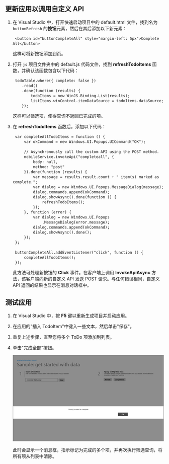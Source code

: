 ﻿
## <a name="update-app"></a>更新应用以调用自定义 API

1. 在 Visual Studio 中，打开快速启动项目中的 default.html 文件，找到名为  `buttonRefresh` 的**按钮**元素，然后在其后添加以下新元素： 

		<button id="buttonCompleteAll" style="margin-left: 5px">Complete All</button>

	这样可将新按钮添加到页。 

2. 打开  `js` 项目文件夹中的 default.js 代码文件，找到 **refreshTodoItems** 函数，并确认该函数包含以下代码：

	    todoTable.where({ complete: false })
	       .read()
	       .done(function (results) {
	           todoItems = new WinJS.Binding.List(results);
	           listItems.winControl.itemDataSource = todoItems.dataSource;
	       });            

	这样可以筛选项，使得查询不返回已完成的项。

3. 在 **refreshTodoItems** 函数后，添加以下代码：

		var completeAllTodoItems = function () {
		    var okCommand = new Windows.UI.Popups.UICommand("OK");
		
		    // Asynchronously call the custom API using the POST method. 
		    mobileService.invokeApi("completeall", {
		        body: null,
		        method: "post"
		    }).done(function (results) {
		        var message = results.result.count + " item(s) marked as complete.";
		        var dialog = new Windows.UI.Popups.MessageDialog(message);
		        dialog.commands.append(okCommand);
		        dialog.showAsync().done(function () {
		            refreshTodoItems();
		        });
		    }, function (error) {
		        var dialog = new Windows.UI.Popups
		            .MessageDialog(error.message);
		        dialog.commands.append(okCommand);
		        dialog.showAsync().done();
		    });
		};

        buttonCompleteAll.addEventListener("click", function () {
            completeAllTodoItems();
        });

	此方法可处理新按钮的 **Click** 事件。在客户端上调用 **InvokeApiAsync** 方法，该客户端向新的自定义 API 发送 POST 请求。与任何错误相同，自定义 API 返回的结果也显示在消息对话框中。

## <a name="test-app"></a>测试应用

1. 在 Visual Studio 中，按 **F5** 键以重新生成项目并启动应用。

2. 在应用的"插入 TodoItem"中键入一些文本，然后单击"保存"。

3. 重复上述步骤，直至您将多个 ToDo 项添加到列表。

4. 单击"完成全部"按钮。

  	![](./media/mobile-services-windows-store-javascript-call-custom-api/mobile-custom-api-windows-store-completed.png)

	此时会显示一个消息框，指示标记为完成的多个项，并再次执行筛选查询，将所有项从列表中清除。
